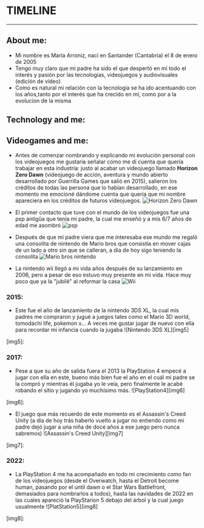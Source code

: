 # **TIMELINE** #
---
## About me: ##  
+ Mi nombre es María Arroniz, nací en Santander (Cantabria) el 8 de enero de 2005  
+ Tengo muy claro que mi padre ha sido el que despertó en mí todo el interés y pasión por las tecnologias, videojuegos y audiovisuales (edición de vídeo)  
+ Como es natural mi relación con la tecnología se ha ido acentuando con los años,tanto por el interés que ha crecido en mí, como por a la evolucíon de la misma 
## Technology and me: ##
## Videogames and me: ##
+ Antes de comenzar nombrando y explicando mi evolución personal con los videojuegos me gustaría señalar cómo me dí cuenta que quería trabajar en esta industria:
justo al acabar un videojuego llamado **Horizon Zero Dawn** (videojuego de acción, aventura y mundo abierto desarrollado por Guerrilla Games que salió en 2015), salieron los créditos de todas las persona que lo habían desarrollado, en ese momento me emocioné dándome cuenta que quería que mi nombre apareciera en los créditos de futuros videojuegos.
![Horizon Zero Dawn][img1]

[img1]: https://th.bing.com/th/id/R.8a9fe653e3b8f90b4e046ce83aca65ac?rik=GcUBPFf49ixkoA&pid=ImgRaw&r=0

+ El primer contacto que tuve con el mundo de los videojuegos fue una psp antigüa que tenía mi padre, la cual me enseñó y a mis 6/7 años de edad me asombró
![psp][img2]

[img2]: https://th.bing.com/th/id/R.3d3d6e2155c531f274d20b22dc74e39a?rik=yXj%2bPGu%2b3XjjTg&riu=http%3a%2f%2f2.bp.blogspot.com%2f-KkW0QedPuhw%2fU46F4vVU-ZI%2fAAAAAAAAILE%2fNYqbPAcbqj0%2fs1600%2fPSP-3000-Model.png&ehk=hCpI2fOaCFpDJxZjHx%2f70JQBYXarA3OHIYIO7fBN4QQ%3d&risl=&pid=ImgRaw&r=0

+ Después de que mi padre viera que me interesaba ese mundo me regaló una consolita de nintendo de Mario bros que consistía en mover cajas de un lado a otro sin que se calleran, a día de hoy sigo teniendo la consolita
![Mario bros nintendo][img3]

[img3]: https://cloud10.todocoleccion.online/videojuegos-y-consolas/tc/2016/09/16/16/60593379_1474036912_36391701.webp

+ La nintendo wii llegó a mi vida años después de su lanzamiento en 2006, pero a pesar de eso estuvo muy presente en mi vida. Hace muy poco que ya la "jubilé" al  reformar la casa
![Wii][img4]

[img4]: https://th.bing.com/th/id/R.cc10af6236fc6614b6b53b2382638a1b?rik=Yx6qyxqUR%2fnbhg&riu=http%3a%2f%2fupload.wikimedia.org%2fwikipedia%2fcommons%2f8%2f83%2fWii_console.png&ehk=OduJYQa3O8BYVDptaLGwtyoWDwsd0Y6jJATbQHCgAa0%3d&risl=1&pid=ImgRaw&r=0

### 2015: ###
+ Este fue el año de lanzamiento de la nintendo 3DS XL, la cual mis padres me compraron y jugué a juegos tales como el Mario 3D world, tomodachi life, pokemon x... A veces me gustar jugar de nuevo con ella para recordar mi infancia cuando la jugaba
![Nintendo 3DS XL][img5]

[img5]: 

### 2017: ###
+ Pese a que su año de salida fuera el 2013 la PlayStation 4 empecé a jugar con ella en este, bueno más bien fue el año en el cuál mi padre se la compró y mientras él jugaba yo le veía, pero finalmente le acabé robando el sitio y jugando yo muchísimo más.
![PlayStation4][img6]

[img6]: 

+ El juego que más recuerdo de este momento es el Assassin's Creed Unity (a día de hoy trás haberlo vuelto a jugar no entiendo como mi padre dejó jugar a una niña de doce años a ese juego pero nunca sabremos) 
![Assassin's Creed Unity][img7]

[img7]:

### 2022: ##
+ La PlayStation 4 me ha acompañado en todo mi crecimiento como fan de los videojuegos (desde el Overwatch, hasta el Detroit become human, pasando por el until dawn o el Star Wars Battlefront, demasiados para nombrarlos a todos), hasta las navidades de 2022 en las cuales apareció la PlayStarion 5 debajo del árbol y la cual juego usualmente
![PlatStation5][img8]

[img8]:



